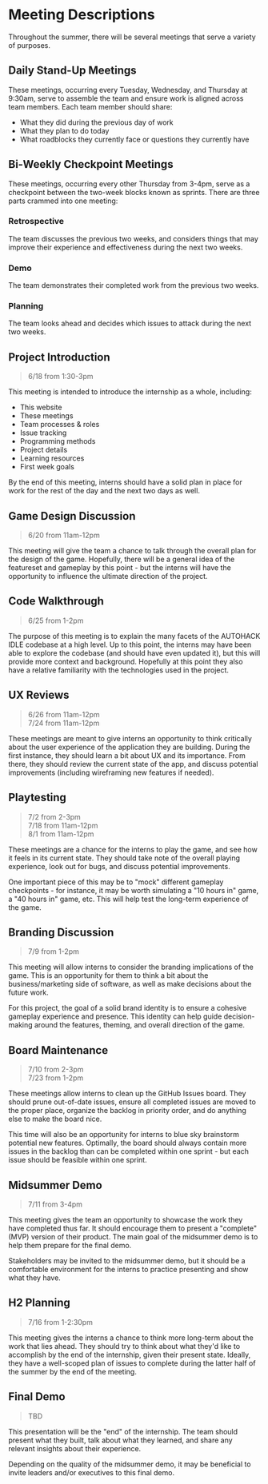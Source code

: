 # Meeting Descriptions
Throughout the summer, there will be several meetings that serve a variety of purposes.

## Daily Stand-Up Meetings
These meetings, occurring every Tuesday, Wednesday, and Thursday at 9:30am, serve to assemble the team and ensure work is aligned across team members. Each team member should share:

- What they did during the previous day of work
- What they plan to do today
- What roadblocks they currently face or questions they currently have

## Bi-Weekly Checkpoint Meetings
These meetings, occurring every other Thursday from 3-4pm, serve as a checkpoint between the two-week blocks known as sprints. There are three parts crammed into one meeting:

### Retrospective
The team discusses the previous two weeks, and considers things that may improve their experience and effectiveness during the next two weeks.

### Demo
The team demonstrates their completed work from the previous two weeks.

### Planning
The team looks ahead and decides which issues to attack during the next two weeks.

## Project Introduction
>6/18 from 1:30-3pm

This meeting is intended to introduce the internship as a whole, including:

- This website
- These meetings
- Team processes & roles
- Issue tracking
- Programming methods
- Project details
- Learning resources
- First week goals

By the end of this meeting, interns should have a solid plan in place for work for the rest of the day and the next two days as well.

## Game Design Discussion
>6/20 from 11am-12pm

This meeting will give the team a chance to talk through the overall plan for the design of the game. Hopefully, there will be a general idea of the featureset and gameplay by this point - but the interns will have the opportunity to influence the ultimate direction of the project.

## Code Walkthrough
>6/25 from 1-2pm

The purpose of this meeting is to explain the many facets of the AUTOHACK IDLE codebase at a high level. Up to this point, the interns may have been able to explore the codebase (and should have even updated it), but this will provide more context and background. Hopefully at this point they also have a relative familiarity with the technologies used in the project.

## UX Reviews
>6/26 from 11am-12pm  
>7/24 from 11am-12pm

These meetings are meant to give interns an opportunity to think critically about the user experience of the application they are building. During the first instance, they should learn a bit about UX and its importance. From there, they should review the current state of the app, and discuss potential improvements (including wireframing new features if needed).

## Playtesting
>7/2 from 2-3pm  
>7/18 from 11am-12pm  
>8/1 from 11am-12pm

These meetings are a chance for the interns to play the game, and see how it feels in its current state. They should take note of the overall playing experience, look out for bugs, and discuss potential improvements.

One important piece of this may be to "mock" different gameplay checkpoints - for instance, it may be worth simulating a "10 hours in" game, a "40 hours in" game, etc. This will help test the long-term experience of the game.

## Branding Discussion
>7/9 from 1-2pm

This meeting will allow interns to consider the branding implications of the game. This is an opportunity for them to think a bit about the business/marketing side of software, as well as make decisions about the future work.

For this project, the goal of a solid brand identity is to ensure a cohesive gameplay experience and presence. This identity can help guide decision-making around the features, theming, and overall direction of the game.

## Board Maintenance
>7/10 from 2-3pm  
>7/23 from 1-2pm

These meetings allow interns to clean up the GitHub Issues board. They should prune out-of-date issues, ensure all completed issues are moved to the proper place, organize the backlog in priority order, and do anything else to make the board nice.

This time will also be an opportunity for interns to blue sky brainstorm potential new features. Optimally, the board should always contain more issues in the backlog than can be completed within one sprint - but each issue should be feasible within one sprint.

## Midsummer Demo
>7/11 from 3-4pm

This meeting gives the team an opportunity to showcase the work they have completed thus far. It should encourage them to present a "complete" (MVP) version of their product. The main goal of the midsummer demo is to help them prepare for the final demo.

Stakeholders may be invited to the midsummer demo, but it should be a comfortable environment for the interns to practice presenting and show what they have.

## H2 Planning
>7/16 from 1-2:30pm

This meeting gives the interns a chance to think more long-term about the work that lies ahead. They should try to think about what they'd like to accomplish by the end of the internship, given their present state. Ideally, they have a well-scoped plan of issues to complete during the latter half of the summer by the end of the meeting.

## Final Demo
>TBD

This presentation will be the "end" of the internship. The team should present what they built, talk about what they learned, and share any relevant insights about their experience.

Depending on the quality of the midsummer demo, it may be beneficial to invite leaders and/or executives to this final demo.
